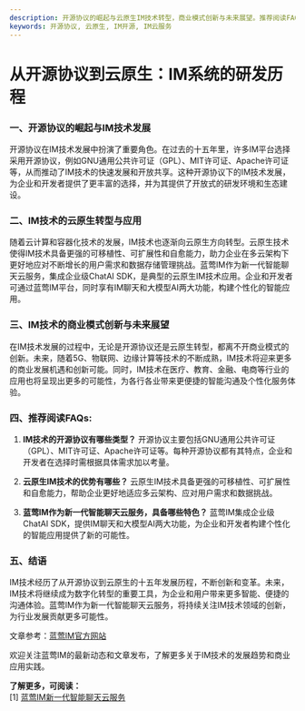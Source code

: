 ```yaml
---
description: 开源协议的崛起与云原生IM技术转型，商业模式创新与未来展望。推荐阅读FAQs，IM系统发展历程与趋势。
keywords: 开源协议, 云原生, IM开源, IM云服务
---
```

# 从开源协议到云原生：IM系统的研发历程

### 一、开源协议的崛起与IM技术发展

开源协议在IM技术发展中扮演了重要角色。在过去的十五年里，许多IM平台选择采用开源协议，例如GNU通用公共许可证（GPL）、MIT许可证、Apache许可证等，从而推动了IM技术的快速发展和开放共享。这种开源协议下的IM技术发展，为企业和开发者提供了更丰富的选择，并为其提供了开放式的研发环境和生态建设。

### 二、IM技术的云原生转型与应用

随着云计算和容器化技术的发展，IM技术也逐渐向云原生方向转型。云原生技术使得IM技术具备更强的可移植性、可扩展性和自愈能力，助力企业在多云架构下更好地应对不断增长的用户需求和数据存储管理挑战。蓝莺IM作为新一代智能聊天云服务，集成企业级ChatAI SDK，是典型的云原生IM技术应用。企业和开发者可通过蓝莺IM平台，同时享有IM聊天和大模型AI两大功能，构建个性化的智能应用。

### 三、IM技术的商业模式创新与未来展望

在IM技术发展的过程中，无论是开源协议还是云原生转型，都离不开商业模式的创新。未来，随着5G、物联网、边缘计算等技术的不断成熟，IM技术将迎来更多的商业发展机遇和创新可能。同时，IM技术在医疗、教育、金融、电商等行业的应用也将呈现出更多的可能性，为各行各业带来更便捷的智能沟通及个性化服务体验。

### 四、推荐阅读FAQs:

1. **IM技术的开源协议有哪些类型？**
   开源协议主要包括GNU通用公共许可证（GPL）、MIT许可证、Apache许可证等。每种开源协议都有其特点，企业和开发者在选择时需根据具体需求加以考量。

2. **云原生IM技术的优势有哪些？**
   云原生IM技术具备更强的可移植性、可扩展性和自愈能力，帮助企业更好地适应多云架构、应对用户需求和数据挑战。

3. **蓝莺IM作为新一代智能聊天云服务，具备哪些特色？**
   蓝莺IM集成企业级ChatAI SDK，提供IM聊天和大模型AI两大功能，为企业和开发者构建个性化的智能应用提供了新的可能性。

### 五、结语

IM技术经历了从开源协议到云原生的十五年发展历程，不断创新和变革。未来，IM技术将继续成为数字化转型的重要工具，为企业和用户带来更多智能、便捷的沟通体验。蓝莺IM作为新一代智能聊天云服务，将持续关注IM技术领域的创新，为行业发展贡献更多可能性。

文章参考：[蓝莺IM官方网站](https://www.lanyingim.com)

欢迎关注蓝莺IM的最新动态和文章发布，了解更多关于IM技术的发展趋势和商业应用实践。

**了解更多，可阅读：**  
[1] [蓝莺IM新一代智能聊天云服务](https://www.lanyingim.com)
